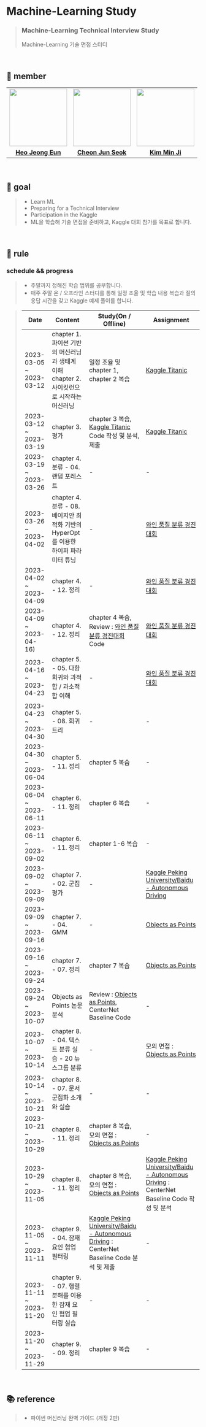 # Machine-Learning Study

> ### Machine-Learning Technical Interview Study
> Machine-Learning 기술 면접 스터디

<br>

## 👋 member 
<table>
  <tr>
    <td align="center"><a href="https://github.com/Heo-Jeong-Eun"><img src="https://avatars.githubusercontent.com/Heo-Jeong-Eun" width="150px;" alt="">
    <td align="center"><a href="https://github.com/JunSeokCheon"><img src="https://avatars.githubusercontent.com/JunSeokCheon" width="150px;" alt="">
    <td align="center"><a href="https://github.com/enddl3224"><img src="https://avatars.githubusercontent.com/enddl3224" width="150px;" alt="">
    </td>
  </tr>
  <tr>
    <td align="center"><a href="https://github.com/Heo-Jeong-Eun"><b>Heo Jeong Eun</b></td>
    <td align="center"><a href="https://github.com/JunSeokCheon"><b>Cheon Jun Seok</b></td>
    <td align="center"><a href="https://github.com/enddl3224"><b>Kim Min Ji</b></td>
  </tr>
</table>

<br>

## 🚀 goal
> - Learn ML
> - Preparing for a Technical Interview
> - Participation in the Kaggle
> - ML을 학습해 기술 면접을 준비하고, Kaggle 대회 참가를 목표로 합니다. 

<br>

## 🫡 rule

### schedule && progress 
> - 주말까지 정해진 학습 범위를 공부합니다. 
> - 매주 주말 온 / 오프라인 스터디를 통해 일정 조율 및 학습 내용 복습과 질의응답 시간을 갖고 Kaggle 예제 풀이를 합니다. 

> | Date | Content | Study(On / Offline) | Assignment |
> | --- | --- | --- | --- |
> | 2023-03-05 ~ 2023-03-12 | chapter 1. 파이썬 기반의 머신러닝과 생태계 이해 <br> chapter 2. 사이킷런으로 시작하는 머신러닝 | 일정 조율 및 chapter 1, <br> chapter 2 복습 | <a href = https://www.kaggle.com/competitions/titanic>Kaggle Titanic</a> |
> | 2023-03-12 ~ 2023-03-19 | chapter 3. 평가 | chapter 3 복습, <br> <a href = https://www.kaggle.com/competitions/titanic>Kaggle Titanic</a> Code 작성 및 분석, 제출| <a href = https://www.kaggle.com/competitions/titanic>Kaggle Titanic</a> |
> | 2023-03-19 ~ 2023-03-26 | chapter 4. 분류 - 04. 랜덤 포레스트 | - | - |
> | 2023-03-26 ~ 2023-04-02 | chapter 4. 분류 - 08. 베이지안 최적화 기반의 HyperOpt를 이용한 하이퍼 파라미터 튜닝 | - | <a href = https://dacon.io/competitions/open/235610/overview/description>와인 품질 분류 경진대회</a> |
> | 2023-04-02 ~ 2023-04-09 |chapter 4. - 12. 정리 | - | <a href = https://dacon.io/competitions/open/235610/overview/description>와인 품질 분류 경진대회</a> |
> | 2023-04-09 ~ 2023-04-16)|chapter 4. - 12. 정리| chapter 4 복습, <br> Review : <a href = https://dacon.io/competitions/open/235610/overview/description>와인 품질 분류 경진대회</a> Code | <a href = https://dacon.io/competitions/open/235610/overview/description>와인 품질 분류 경진대회</a> |
> | 2023-04-16 ~ 2023-04-23 |chapter 5. - 05. 다항 회귀와 과적합 / 과소적합 이해 | - | <a href = https://dacon.io/competitions/open/235610/overview/description>와인 품질 분류 경진대회</a> |
> | 2023-04-23 ~ 2023-04-30 |chapter 5. - 08. 회귀 트리 | - | - | 
> | 2023-04-30 ~ 2023-06-04 |chapter 5. - 11. 정리 | chapter 5 복습 | - |
> | 2023-06-04 ~ 2023-06-11 |chapter 6. - 11. 정리 | chapter 6 복습  | - |
> | 2023-06-11 ~ 2023-09-02 |chapter 6. - 11. 정리 | chapter 1-6 복습 | - |
> | 2023-09-02 ~ 2023-09-09 |chapter 7. - 02. 군집 평가 | - | <a href = https://www.kaggle.com/competitions/pku-autonomous-driving/code>Kaggle Peking University/Baidu - Autonomous Driving</a>
> | 2023-09-09 ~ 2023-09-16 |chapter 7. - 04. GMM | - | <a href = https://arxiv.org/pdf/1904.07850.pdf>Objects as Points</a>
> | 2023-09-16 ~ 2023-09-24 |chapter 7. - 07. 정리 | chapter 7 복습 | <a href = https://arxiv.org/pdf/1904.07850.pdf>Objects as Points</a> |
> | 2023-09-24 ~ 2023-10-07 | Objects as Points 논문 분석 | Review : <a href = https://arxiv.org/pdf/1904.07850.pdf>Objects as Points</a>, CenterNet Baseline Code | - |
> | 2023-10-07 ~ 2023-10-14 | chapter 8. - 04. 텍스트 분류 실습 - 20 뉴스그룹 분류 | - | 모의 면접 : <a href = https://arxiv.org/pdf/1904.07850.pdf>Objects as Points</a> |
> | 2023-10-14 ~ 2023-10-21 | chapter 8. - 07. 문서 군집화 소개와 실습 | - | - |
> | 2023-10-21 ~ 2023-10-29 | chapter 8. - 11. 정리 | chapter 8 복습, <br> 모의 면접 : <a href = https://arxiv.org/pdf/1904.07850.pdf>Objects as Points</a> | - |
> | 2023-10-29 ~ 2023-11-05 | chapter 8. - 11. 정리 | chapter 8 복습, <br> 모의 면접 : <a href = https://arxiv.org/pdf/1904.07850.pdf>Objects as Points</a> | <a href = https://www.kaggle.com/competitions/pku-autonomous-driving/code>Kaggle Peking University/Baidu - Autonomous Driving</a> : CenterNet Baseline Code 작성 및 분석 |
> | 2023-11-05 ~ 2023-11-11 | chapter 9. - 04. 잠재 요인 협업 필터링 | <a href = https://www.kaggle.com/competitions/pku-autonomous-driving/code>Kaggle Peking University/Baidu - Autonomous Driving</a> : CenterNet Baseline Code 분석 및 제출 | - |
> | 2023-11-11 ~ 2023-11-20 | chapter 9. - 07. 행렬 분해를 이용한 잠재 요인 협업 필터링 실습 | - | - |
> | 2023-11-20 ~ 2023-11-29 | chapter 9. - 09. 정리 | chapter 9 복습 | - |

<br>

## 📚 reference
> - 파이썬 머신러닝 완벽 가이드 (개정 2판)
